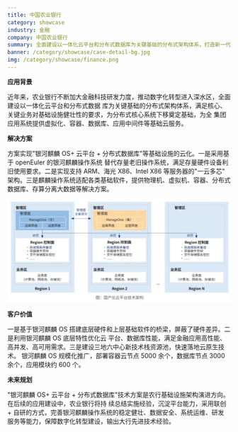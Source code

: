 ```yaml
---
title: 中国农业银行
category: showcase
industry: 金融
company: 中国农业银行
summary: 全面建设以一体化云平台和分布式数据库为关键基础的分布式架构体系，打造新一代云计算平台方案
banner: /category/showcase/case-detail-bg.jpg
img: /category/showcase/finance.png
---
```





**应用背景**

近年来，农业银行不断加大金融科技研发力度，推动数字化转型进入深水区，全面建设以一体化云平台和分布式数据
库为关键基础的分布式架构体系，满足核心、关键业务对基础设施健壮性的要求，为分布式核心系统下移奠定基础，为全
集团应用系统提供虚拟化、容器、数据库、应用中间件等基础云服务。

**解决方案**

方案实现"银河麒麟 OS+ 云平台 +
分布式数据库"等基础设施的云化。一是采用基于 openEuler 的银河麒麟操作系统
替代存量老旧操作系统，满足存量硬件设备利旧使用要求。二是实现支持
ARM、海光 X86、Intel X86 等服务器的"一云多芯"
架构。三是麒麟操作系统适配各类基础软件，提供物理机、虚拟机、容器、分布式数据库、存算分离大数据等解决方案。

![](./media/image1.png)

**客户价值**

一是基于银河麒麟 OS
搭建底层硬件和上层基础软件的桥梁，屏蔽了硬件差异。二是利用银河麒麟 OS
底层特性优化云
平台、数据库性能，满足金融应用高性能、高并发、高可用需求。三是建设三地六中心新技术栈资源池，快速落地云原生技术。
银河麒麟 OS 规模化推广，部署容器云节点 5000 余个，数据库节点 3000
余个，应用模块约 600 个。

**未来规划**

"银河麒麟 OS+ 云平台 +
分布式数据库"技术方案是农行基础设施架构演进方向。在后续的应用建设中，农业银行将持
续总结实施经验，沉淀平台能力，采用联创 +
自研的方式，完善银河麒麟操作系统的稳定健壮、数据安全、系统运维、研发
服务等能力，保障数字化转型建设，输出大行先进技术经验。

